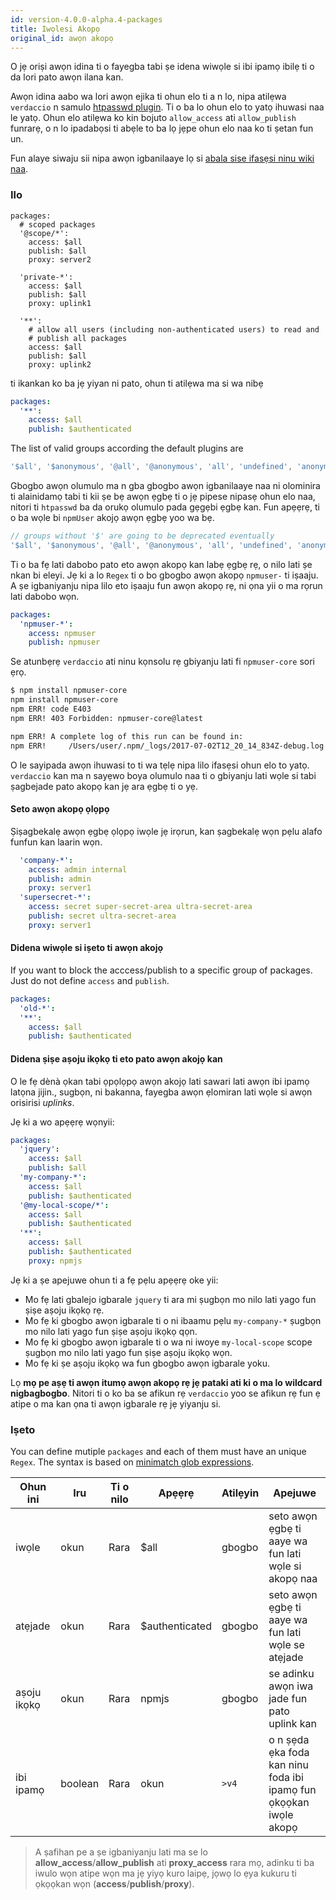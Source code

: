 ```yaml
---
id: version-4.0.0-alpha.4-packages
title: Iwọlesi Akopọ
original_id: awọn akopọ
---
```


O jẹ oriṣi awọn idina ti o fayegba tabi ṣe idena wiwọle si ibi ipamọ ibilẹ ti o da lori pato awọn ilana kan.

Awọn idina aabo wa lori awọn ejika ti ohun elo ti a n lo, nipa atilẹwa `verdaccio` n samulo [htpasswd plugin](https://github.com/verdaccio/verdaccio-htpasswd). Ti o ba lo ohun elo to yatọ ihuwasi naa le yatọ. Ohun elo atilẹwa ko kin bojuto `allow_access` ati `allow_publish` funrarẹ, o n lo ipadabọsi ti abẹle to ba lọ jẹpe ohun elo naa ko ti ṣetan fun un.

Fun alaye siwaju sii nipa awọn igbanilaaye lọ si [abala sise ifasẹsi ninu wiki naa](auth.md).

### Ilo

```yalm
packages:
  # scoped packages
  '@scope/*':
    access: $all
    publish: $all
    proxy: server2

  'private-*':
    access: $all
    publish: $all
    proxy: uplink1

  '**':
    # allow all users (including non-authenticated users) to read and
    # publish all packages
    access: $all
    publish: $all
    proxy: uplink2
```

ti ikankan ko ba jẹ yiyan ni pato, ohun ti atilẹwa ma si wa nibẹ

```yaml
packages:
  '**':
    access: $all
    publish: $authenticated
```

The list of valid groups according the default plugins are

```js
'$all', '$anonymous', '@all', '@anonymous', 'all', 'undefined', 'anonymous'
```

Gbogbo awọn olumulo ma n gba gbogbo awọn igbanilaaye naa ni olominira ti alainidamọ tabi ti kii ṣe bẹ awọn ẹgbẹ ti o jẹ pipese nipasẹ ohun elo naa, nitori ti `htpasswd` ba da orukọ olumulo pada gẹgẹbi ẹgbẹ kan. Fun apẹẹrẹ, ti o ba wọle bi `npmUser` akojọ awọn ẹgbẹ yoo wa bẹ.

```js
// groups without '$' are going to be deprecated eventually
'$all', '$anonymous', '@all', '@anonymous', 'all', 'undefined', 'anonymous', 'npmUser'
```

Ti o ba fẹ lati dabobo pato eto awọn akopọ kan labẹ ẹgbẹ rẹ, o nilo lati ṣe nkan bi eleyi. Jẹ ki a lo `Regex` ti o bo gbogbo awọn akopọ `npmuser-` ti iṣaaju. A ṣe igbaniyanju nipa lilo eto iṣaaju fun awọn akopọ rẹ, ni ọna yii o ma rọrun lati dabobo wọn.

```yaml
packages:
  'npmuser-*':
    access: npmuser
    publish: npmuser
```

Se atunbẹrẹ `verdaccio` ati ninu kọnsolu rẹ gbiyanju lati fi `npmuser-core` sori ẹrọ.

```bash
$ npm install npmuser-core
npm install npmuser-core
npm ERR! code E403
npm ERR! 403 Forbidden: npmuser-core@latest

npm ERR! A complete log of this run can be found in:
npm ERR!     /Users/user/.npm/_logs/2017-07-02T12_20_14_834Z-debug.log
```

O le sayipada awọn ihuwasi to ti wa tẹlẹ nipa lilo ifasẹsi ohun elo to yatọ. `verdaccio` kan ma n sayẹwo boya olumulo naa ti o gbiyanju lati wọle si tabi ṣagbejade pato akopọ kan jẹ ara ẹgbẹ ti o yẹ.

#### Seto awọn akopọ ọlọpọ

Ṣiṣagbekalẹ awọn ẹgbẹ ọlọpọ iwọle jẹ irọrun, kan ṣagbekalẹ wọn pẹlu alafo funfun kan laarin wọn.

```yaml
  'company-*':
    access: admin internal
    publish: admin
    proxy: server1
  'supersecret-*':
    access: secret super-secret-area ultra-secret-area
    publish: secret ultra-secret-area
    proxy: server1
```

#### Didena wiwọle si iṣeto ti awọn akojọ

If you want to block the acccess/publish to a specific group of packages. Just do not define `access` and `publish`.

```yaml
packages:
  'old-*':
  '**':
    access: $all
    publish: $authenticated
```

#### Didena ṣiṣe aṣoju ikọkọ ti eto pato awọn akojọ kan

O le fẹ dènà ọkan tabi ọpọlọpọ awọn akojọ lati sawari lati awọn ibi ipamọ latọna jijin., sugbọn, ni bakanna, fayegba awọn ẹlomiran lati wọle si awọn orisirisi *uplinks*.

Jẹ ki a wo apẹẹrẹ wọnyii:

```yaml
packages:
  'jquery':
    access: $all
    publish: $all
  'my-company-*':
    access: $all
    publish: $authenticated
  '@my-local-scope/*':
    access: $all
    publish: $authenticated
  '**':
    access: $all
    publish: $authenticated
    proxy: npmjs
```

Jẹ ki a ṣe apejuwe ohun ti a fẹ pẹlu apẹẹrẹ oke yii:

* Mo fẹ lati gbalejo igbarale `jquery` ti ara mi ṣugbọn mo nilo lati yago fun ṣiṣe aṣoju ikọkọ rẹ.
* Mo fẹ ki gbogbo awọn igbarale ti o ni ibaamu pẹlu `my-company-*` ṣugbọn mo nilo lati yago fun ṣiṣe aṣoju ikọkọ qọn.
* Mo fẹ ki gbogbo awọn igbarale ti o wa ni iwoye `my-local-scope` scope ṣugbọn mo nilo lati yago fun ṣiṣe aṣoju ikọkọ wọn.
* Mo fẹ ki ṣe aṣoju ikọkọ wa fun gbogbo awọn igbarale yoku.

Lọ **mọ pe aṣẹ ti awọn itumọ awọn akopọ rẹ jẹ pataki ati ki o ma lo wildcard nigbagbogbo**. Nitori ti o ko ba se afikun rẹ `verdaccio` yoo se afikun rẹ fun ẹ atipe o ma kan ọna ti awọn igbarale rẹ jẹ yiyanju si.

### Iṣeto

You can define mutiple `packages` and each of them must have an unique `Regex`. The syntax is based on [minimatch glob expressions](https://github.com/isaacs/minimatch).

| Ohun ini    | Iru     | Ti o nilo | Apẹẹrẹ         | Atilẹyin | Apejuwe                                                           |
| ----------- | ------- | --------- | -------------- | -------- | ----------------------------------------------------------------- |
| iwọle       | okun    | Rara      | $all           | gbogbo   | seto awọn ẹgbẹ ti aaye wa fun lati wọle si akopọ naa              |
| atẹjade     | okun    | Rara      | $authenticated | gbogbo   | seto awọn ẹgbẹ ti aaye wa fun lati wọle se atẹjade                |
| aṣoju ikọkọ | okun    | Rara      | npmjs          | gbogbo   | se adinku awọn iwa jade fun pato uplink kan                       |
| ibi ipamọ   | boolean | Rara      | okun           | `>v4` | o n ṣẹda ẹka foda kan ninu foda ibi ipamọ fun ọkọọkan iwọle akopọ |

> A ṣafihan pe a ṣe igbaniyanju lati ma se lo **allow_access**/**allow_publish** ati **proxy_access** rara mọ, adinku ti ba iwulo wọn atipe wọn ma jẹ yiyọ kuro laipẹ, jọwọ lo ẹya kukuru ti ọkọọkan wọn (**access**/**publish**/**proxy**).